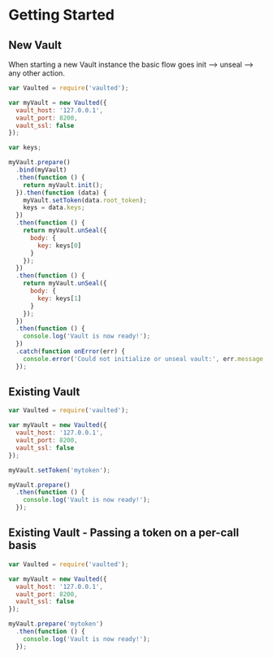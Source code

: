 # Getting Started

## New Vault

When starting a new Vault instance the basic flow goes init --> unseal --> any other action.

```javascript
var Vaulted = require('vaulted');

var myVault = new Vaulted({
  vault_host: '127.0.0.1',
  vault_port: 8200,
  vault_ssl: false
});

var keys;

myVault.prepare()
  .bind(myVault)
  .then(function () {
    return myVault.init();
  }).then(function (data) {
    myVault.setToken(data.root_token);
    keys = data.keys;
  })
  .then(function () {
    return myVault.unSeal({
      body: {
        key: keys[0]
      }
    });
  })
  .then(function () {
    return myVault.unSeal({
      body: {
        key: keys[1]
      }
    });
  })
  .then(function () {
    console.log('Vault is now ready!');
  })
  .catch(function onError(err) {
    console.error('Could not initialize or unseal vault:', err.message, err.error);
  });
```


## Existing Vault

```javascript
var Vaulted = require('vaulted');

var myVault = new Vaulted({
  vault_host: '127.0.0.1',
  vault_port: 8200,
  vault_ssl: false
});

myVault.setToken('mytoken');

myVault.prepare()
  .then(function () {
    console.log('Vault is now ready!');
  });
```


## Existing Vault - Passing a token on a per-call basis

```javascript
var Vaulted = require('vaulted');

var myVault = new Vaulted({
  vault_host: '127.0.0.1',
  vault_port: 8200,
  vault_ssl: false
});

myVault.prepare('mytoken')
  .then(function () {
    console.log('Vault is now ready!');
  });
```
